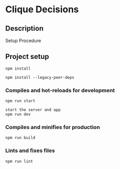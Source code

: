 # Clique Decisions

## Description

Setup Procedure

## Project setup

```
npm install

npm install --legacy-peer-deps

```

### Compiles and hot-reloads for development

```
npm run start

start the server and app
npm run dev

```

### Compiles and minifies for production

```
npm run build
```

### Lints and fixes files

```
npm run lint
```
